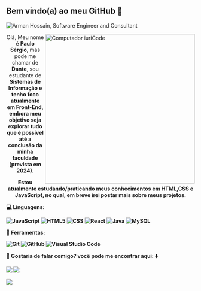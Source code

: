 ## Bem vindo(a) ao meu GitHub 🥳

![Arman Hossain, Software Engineer and Consultant](https://s3.amazonaws.com/assets-blog.hostgator.com.br/wp-content/uploads/2017/12/criar-site-evento-blog-v01.jpg)


<img src="https://i.pinimg.com/originals/78/5a/1b/785a1b9c359640da6bc9cfe3670b42ba.png" min-width="400px" max-width="400px" width="400px" align="right" alt="Computador iuriCode">
<!-- Artigo com as minhas informações-->
<article>
  <p align="center"> 
    Olá, Meu nome é <strong>Paulo Sérgio</strong>, mas pode me chamar de <strong>Dante</strong>, sou estudante de <strong>Sistemas de Informação<strong/> e tenho foco atualmente em Front-End, embora meu objetivo seja explorar tudo que é possível até a conclusão da minha faculdade (prevista em 2024).
  </p>
  <p align="center">
  Estou atualmente estudando/praticando meus conhecimentos em HTML,CSS e JavaScript, no qual, em breve irei postar mais sobre meus projetos.
  </p>
</article>

<!--Shields com as linguagens e as ferramentas que uso-->
<p align="left">
 💻 Linguagens: 
  
  ![JavaScript](https://img.shields.io/badge/-JavaScript-333333?style=flat&logo=javascript) 
  ![HTML5](https://img.shields.io/badge/-HTML5-333333?style=flat&logo=HTML5)
  ![CSS](https://img.shields.io/badge/-CSS-333333?style=flat&logo=CSS3&logoColor=1572B6)
  ![React](https://img.shields.io/badge/-React-333333?style=flat&logo=react)
  ![Java](https://img.shields.io/badge/-Java-333333?style=flat&logo=Java&logoColor=007396)
  ![MySQL](https://img.shields.io/badge/-MySQL-333333?style=flat&logo=mysql)
  
</p>
<p align="left">
 🧰 Ferramentas:
  
  ![Git](https://img.shields.io/badge/-Git-333333?style=flat&logo=git)
  ![GitHub](https://img.shields.io/badge/-GitHub-333333?style=flat&logo=github)
  ![Visual Studio Code](https://img.shields.io/badge/-Visual%20Studio%20Code-333333?style=flat&logo=visual-studio-code&logoColor=007ACC)
  
</p>
 
  <!-- Shields com as formas de contato-->
<p align="left">
 📡 Gostaria de falar comigo? você pode me encontrar aqui: ⬇️
</p>
<p align="left">
  <a href="https://www.linkedin.com/in/dante-rodrigues-frontend/" alt="Linkedin">
  <img src="https://img.shields.io/badge/-Linkedin-0e76a8?style=flat-square&logo=Linkedin&logoColor=white&link=LINK-DO-SEU-LINKEDIN" /></a>

  <a href="https://api.whatsapp.com/send?phone=5585999609259&text=Deixe%20uma%20mensagem%2C%20irei%20te%20retornar%20o%20mais%20breve%20poss%C3%ADvel." alt="WhatsApp">
  <img src="https://img.shields.io/badge/-WhatsApp-25d366?style=flat-square&labelColor=25d366&logo=whatsapp&logoColor=white&link=API-DO-SEU-WHATSAPP"/></a>
</p>  

<!--Linguagens mais usadas -->
<a href="https://github.com/ftxdante/">
  <img align="center" src="https://github-readme-stats.vercel.app/api/top-langs/?username=ftxdante&theme=dracula&hide_langs_below=1"/>
</a>
  
<!--Dicas do Github (não tive a coragem de apagar kk -->
<!--
**FtxDante/ftxdante** is a ✨ _special_ ✨ repository because its `README.md` (this file) appears on your GitHub profile.

Here are some ideas to get you started:

- 🔭 I’m currently working on ...
- 🌱 I’m currently learning ...
- 👯 I’m looking to collaborate on ...
- 🤔 I’m looking for help with ...
- 💬 Ask me about ...
- 📫 How to reach me: ...
- 😄 Pronouns: ...
- ⚡ Fun fact: ...
-->
